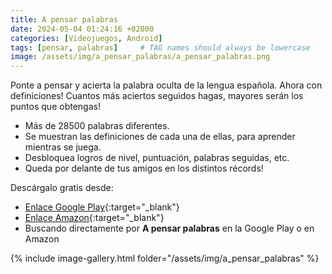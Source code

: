 ```yaml
---
title: A pensar palabras
date: 2024-05-04 01:24:16 +02000
categories: [Videojuegos, Android]
tags: [pensar, palabras]     # TAG names should always be lowercase
image: /assets/img/a_pensar_palabras/a_pensar_palabras.png
---
```

Ponte a pensar y acierta la palabra oculta de la lengua española. Ahora con definiciones!
Cuantos más aciertos seguidos hagas, mayores serán los puntos que obtengas!

- Más de 28500 palabras diferentes.
- Se muestran las definiciones de cada una de ellas, para aprender mientras se juega.
- Desbloquea logros de nivel, puntuación, palabras seguidas, etc.
- Queda por delante de tus amigos en los distintos récords!

Descárgalo gratis desde: 
- [Enlace Google Play](https://play.google.com/store/apps/details?id=tk.silvicgames.palabraspensadas "A pensar palabras Google Play"){:target="_blank"}
- [Enlace Amazon](https://www.amazon.com/gp/product/B018T7Y4Q6 "A pensar palabras Amazon"){:target="_blank"}
- Buscando directamente por **A pensar palabras** en la Google Play o en Amazon

{% include image-gallery.html folder="/assets/img/a_pensar_palabras" %}

